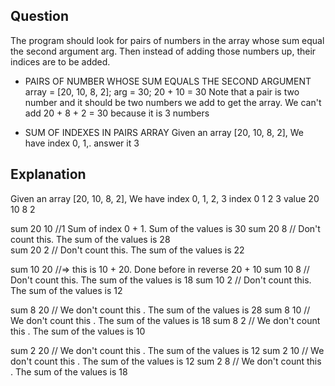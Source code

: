 ## Question
The program should look for pairs of numbers in the array whose sum equal the second argument arg. Then instead of adding those numbers up, their indices are to be added.
 
* PAIRS OF NUMBER WHOSE SUM EQUALS THE SECOND ARGUMENT
array = [20, 10, 8, 2];
arg   = 30;
20 + 10 = 30
Note that a pair is two number and it should be two numbers we add to get the array. We can't add 20 + 8 + 2 = 30 because it is 3 numbers

* SUM OF INDEXES IN PAIRS ARRAY
Given an array [20, 10, 8, 2], We have index 0, 1,. answer it 3
 
## Explanation
Given an array [20, 10, 8, 2], We have index 0, 1, 2, 3
index	0 	1	2	3
value	20	10	8   2

sum     20  10         //1 Sum of index 0 + 1. Sum of the values is 30
sum     20  8          //   Don't count this. The sum of the values is 28  
sum     20  2          //   Don't count this. The sum of the values is 22

sum     10  20         //=> this is 10 + 20. Done before in reverse 20 + 10
sum     10  8          // Don't count this. The sum of the values is 18
sum     10  2          // Don't count this. The sum of the values is 12

sum     8  20          // We don't count this . The sum of the values is 28
sum     8  10          // We don't count this . The sum of the values is 18
sum     8  2           // We don't count this . The sum of the values is 10

sum     2  20          // We don't count this . The sum of the values is 12
sum     2  10          // We don't count this . The sum of the values is 12
sum     2  8           // We don't count this . The sum of the values is 18
